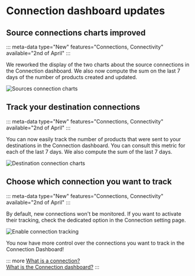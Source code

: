 # Connection dashboard updates

## Source connections charts improved
::: meta-data type="New" features="Connections, Connectivity" available="2nd of April"
:::

We reworked the display of the two charts about the source connections in the Connection dashboard. We also now compute the sum on the last 7 days of the number of products created and updated.

![Sources connection charts](../img/number-of-products-created-updated.png)

## Track your destination connections
::: meta-data type="New" features="Connections, Connectivity" available="2nd of April"
:::

You can now easily track the number of products that were sent to your destinations in the Connection dashboard. You can consult this metric for each of the last 7 days. We also compute the sum of the last 7 days.

![Destination connection charts](../img/number-of-products-sent.png)

## Choose which connection you want to track
::: meta-data type="New" features="Connections, Connectivity" available="2nd of April"
:::

By default, new connections won't be monitored. If you want to activate their tracking, check the dedicated option in the Connection setting page.

![Enable connection tracking](../img/track-checkbox.png)

You now have more control over the connections you want to track in the Connection Dashboard!

::: more
[What is a connection?](../articles/what-is-a-connection.html)  
[What is the Connection dashboard?](../articles/connection-dashboard.html)
:::
